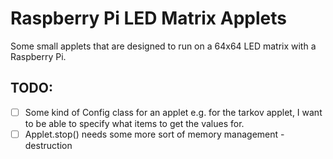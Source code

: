 # Raspberry Pi LED Matrix Applets
Some small applets that are designed to run on a 64x64 LED matrix with a Raspberry Pi.

## TODO:
- [ ] Some kind of Config class for an applet e.g. for the tarkov applet, I want to be able to specify what items to get the values for.
- [ ] Applet.stop() needs some more sort of memory management - destruction